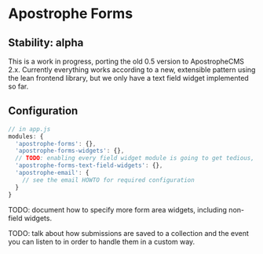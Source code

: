 # Apostrophe Forms

## Stability: alpha

This is a work in progress, porting the old 0.5 version to ApostropheCMS 2.x. Currently everything works according to a new, extensible pattern using the lean frontend library, but we only have a text field widget implemented so far.

## Configuration

```javascript
// in app.js
modules: {
  'apostrophe-forms': {},
  'apostrophe-forms-widgets': {},
  // TODO: enabling every field widget module is going to get tedious, can something be done?
  'apostrophe-forms-text-field-widgets': {},
  'apostrophe-email': {
    // see the email HOWTO for required configuration
  }
}
```

TODO: document how to specify more form area widgets, including non-field widgets.

TODO: talk about how submissions are saved to a collection and the event you can listen to in order to handle them in a custom way.
